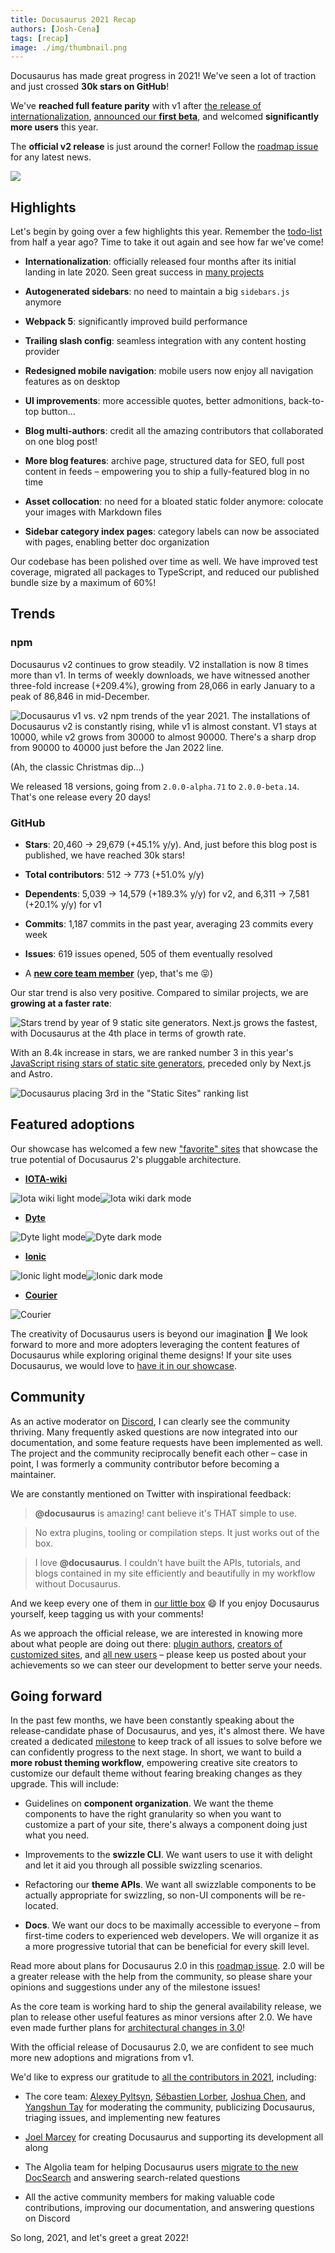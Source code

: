 ```yaml
---
title: Docusaurus 2021 Recap
authors: [Josh-Cena]
tags: [recap]
image: ./img/thumbnail.png
---
```


Docusaurus has made great progress in 2021! We've seen a lot of traction and just crossed **30k stars on GitHub**!

We've **reached full feature parity** with v1 after [the release of internationalization](../2021-03-09-releasing-docusaurus-i18n.md), [announced our **first beta**](../2021-05-12-announcing-docusaurus-two-beta/index.md), and welcomed **significantly more users** this year.

The **official v2 release** is just around the corner! Follow the [roadmap issue](https://github.com/facebook/docusaurus/issues/6113) for any latest news.

![](./img/thumbnail.png)

<!--truncate-->

## Highlights

Let's begin by going over a few highlights this year. Remember the [todo-list](../2021-05-12-announcing-docusaurus-two-beta/index.md#whats-next) from half a year ago? Time to take it out again and see how far we've come!

- **Internationalization**: officially released four months after its initial landing in late 2020. Seen great success in [many projects](/showcase?tags=i18n)

- **Autogenerated sidebars**: no need to maintain a big `sidebars.js` anymore

- **Webpack 5**: significantly improved build performance

- **Trailing slash config**: seamless integration with any content hosting provider

- **Redesigned mobile navigation**: mobile users now enjoy all navigation features as on desktop

- **UI improvements**: more accessible quotes, better admonitions, back-to-top button...

- **Blog multi-authors**: credit all the amazing contributors that collaborated on one blog post!

- **More blog features**: archive page, structured data for SEO, full post content in feeds – empowering you to ship a fully-featured blog in no time

- **Asset collocation**: no need for a bloated static folder anymore: colocate your images with Markdown files

- **Sidebar category index pages**: category labels can now be associated with pages, enabling better doc organization

Our codebase has been polished over time as well. We have improved test coverage, migrated all packages to TypeScript, and reduced our published bundle size by a maximum of 60%!

## Trends

### npm

Docusaurus v2 continues to grow steadily. V2 installation is now 8 times more than v1. In terms of weekly downloads, we have witnessed another three-fold increase (+209.4%), growing from 28,066 in early January to a peak of 86,846 in mid-December.

![Docusaurus v1 vs. v2 npm trends of the year 2021. The installations of Docusaurus v2 is constantly rising, while v1 is almost constant. V1 stays at 10000, while v2 grows from 30000 to almost 90000. There's a sharp drop from 90000 to 40000 just before the Jan 2022 line.](./img/npm-trend.png)

(Ah, the classic Christmas dip...)

We released 18 versions, going from `2.0.0-alpha.71` to `2.0.0-beta.14`. That's one release every 20 days!

### GitHub

- **Stars**: 20,460 → 29,679 (+45.1% y/y). And, just before this blog post is published, we have reached 30k stars!

- **Total contributors**: 512 → 773 (+51.0% y/y)

- **Dependents**: 5,039 → 14,579 (+189.3% y/y) for v2, and 6,311 → 7,581 (+20.1% y/y) for v1

- **Commits**: 1,187 commits in the past year, averaging 23 commits every week

- **Issues**: 619 issues opened, 505 of them eventually resolved

- A [**new core team member**](https://github.com/Josh-Cena) (yep, that's me 😝)

Our star trend is also very positive. Compared to similar projects, we are **growing at a faster rate**:

![Stars trend by year of 9 static site generators. Next.js grows the fastest, with Docusaurus at the 4th place in terms of growth rate.](./img/star-history.png)

With an 8.4k increase in stars, we are ranked number 3 in this year's [JavaScript rising stars of static site generators](https://risingstars.js.org/2021/en#section-ssg), preceded only by Next.js and Astro.

![Docusaurus placing 3rd in the "Static Sites" ranking list](./img/rising-stars.png)

## Featured adoptions

Our showcase has welcomed a few new ["favorite" sites](/showcase?tags=favorite) that showcase the true potential of Docusaurus 2's pluggable architecture.

- [**IOTA-wiki**](https://wiki.iota.org/)

![Iota wiki light mode](./img/iota-light.png#gh-light-mode-only)![Iota wiki dark mode](./img/iota-dark.png#gh-dark-mode-only)

- [**Dyte**](https://docs.dyte.io/docs/home/introduction/)

![Dyte light mode](./img/dyte-light.png#gh-light-mode-only)![Dyte dark mode](./img/dyte-dark.png#gh-dark-mode-only)

- [**Ionic**](https://ionicframework.com/docs)

![Ionic light mode](./img/ionic-light.png#gh-light-mode-only)![Ionic dark mode](./img/ionic-dark.png#gh-dark-mode-only)

- [**Courier**](https://www.courier.com/docs/)

![Courier](./img/courier.png)

The creativity of Docusaurus users is beyond our imagination 🤩 We look forward to more and more adopters leveraging the content features of Docusaurus while exploring original theme designs! If your site uses Docusaurus, we would love to [have it in our showcase](https://github.com/facebook/docusaurus/edit/main/website/src/data/users.tsx).

## Community

As an active moderator on [Discord](https://discord.gg/docusaurus), I can clearly see the community thriving. Many frequently asked questions are now integrated into our documentation, and some feature requests have been implemented as well. The project and the community reciprocally benefit each other – case in point, I was formerly a community contributor before becoming a maintainer.

We are constantly mentioned on Twitter with inspirational feedback:

> **@docusaurus** is amazing! cant believe it's THAT simple to use.

> No extra plugins, tooling or compilation steps. It just works out of the box.

> I love **@docusaurus**. I couldn't have built the APIs, tutorials, and blogs contained in my site efficiently and beautifully in my workflow without Docusaurus.

And we keep every one of them in [our little box](https://twitter.com/sebastienlorber/timelines/1392048416872706049) 😄 If you enjoy Docusaurus yourself, keep tagging us with your comments!

As we approach the official release, we are interested in knowing more about what people are doing out there: [plugin authors](https://github.com/facebook/docusaurus/discussions/4025), [creators of customized sites](https://github.com/facebook/docusaurus/discussions/5468), and [all new users](https://github.com/facebook/docusaurus/discussions/4610) – please keep us posted about your achievements so we can steer our development to better serve your needs.

## Going forward

In the past few months, we have been constantly speaking about the release-candidate phase of Docusaurus, and yes, it's almost there. We have created a dedicated [milestone](https://github.com/facebook/docusaurus/milestone/15) to keep track of all issues to solve before we can confidently progress to the next stage. In short, we want to build a **more robust theming workflow**, empowering creative site creators to customize our default theme without fearing breaking changes as they upgrade. This will include:

- Guidelines on **component organization**. We want the theme components to have the right granularity so when you want to customize a part of your site, there's always a component doing just what you need.

- Improvements to the **swizzle CLI**. We want users to use it with delight and let it aid you through all possible swizzling scenarios.

- Refactoring our **theme APIs**. We want all swizzlable components to be actually appropriate for swizzling, so non-UI components will be re-located.

- **Docs**. We want our docs to be maximally accessible to everyone – from first-time coders to experienced web developers. We will organize it as a more progressive tutorial that can be beneficial for every skill level.

Read more about plans for Docusaurus 2.0 in this [roadmap issue](https://github.com/facebook/docusaurus/issues/6113). 2.0 will be a greater release with the help from the community, so please share your opinions and suggestions under any of the milestone issues!

As the core team is working hard to ship the general availability release, we plan to release other useful features as minor versions after 2.0. We have even made further plans for [architectural changes in 3.0](https://github.com/facebook/docusaurus/milestone/16)!

With the official release of Docusaurus 2.0, we are confident to see much more new adoptions and migrations from v1.

We'd like to express our gratitude to [all the contributors in 2021](https://github.com/facebook/docusaurus/graphs/contributors?from=2021-01-01\&to=2022-01-01\&type=c), including:

- The core team: [Alexey Pyltsyn](https://github.com/lex111), [Sébastien Lorber](https://github.com/slorber), [Joshua Chen](https://github.com/Josh-Cena), and [Yangshun Tay](https://github.com/yangshun) for moderating the community, publicizing Docusaurus, triaging issues, and implementing new features

- [Joel Marcey](https://github.com/JoelMarcey) for creating Docusaurus and supporting its development all along

- The Algolia team for helping Docusaurus users [migrate to the new DocSearch](../2021-11-21-algolia-docsearch-migration/index.md) and answering search-related questions

- All the active community members for making valuable code contributions, improving our documentation, and answering questions on Discord

So long, 2021, and let's greet a great 2022!
